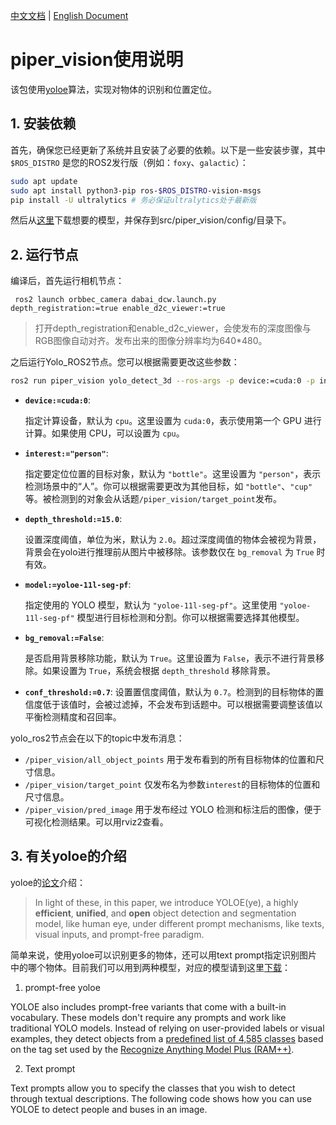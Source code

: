 [中文文档](./README.md) | [English Document](./README_EN.md)

# piper_vision使用说明

该包使用[yoloe](https://docs.ultralytics.com/models/yoloe/#introduction)算法，实现对物体的识别和位置定位。

## 1. 安装依赖

首先，确保您已经更新了系统并且安装了必要的依赖。以下是一些安装步骤，其中`$ROS_DISTRO` 是您的ROS2发行版（例如：`foxy`、`galactic`）：

```bash
sudo apt update
sudo apt install python3-pip ros-$ROS_DISTRO-vision-msgs
pip install -U ultralytics # 务必保证ultralytics处于最新版
```

然后从[这里](https://docs.ultralytics.com/models/yoloe/#available-models-supported-tasks-and-operating-modes)下载想要的模型，并保存到src/piper_vision/config/目录下。

## 2. 运行节点

编译后，首先运行相机节点：

```
 ros2 launch orbbec_camera dabai_dcw.launch.py depth_registration:=true enable_d2c_viewer:=true
```

> 打开depth_registration和enable_d2c_viewer，会使发布的深度图像与RGB图像自动对齐。发布出来的图像分辨率均为640*480。

之后运行Yolo_ROS2节点。您可以根据需要更改这些参数：

```bash
ros2 run piper_vision yolo_detect_3d --ros-args -p device:=cuda:0 -p interest:="person" -p depth_threshold:=15.0 -p model:=yoloe-11l-seg-pf -p bg_removal:=False
```

- **`device:=cuda:0`**:

  指定计算设备，默认为 `cpu`。这里设置为 `cuda:0`，表示使用第一个 GPU 进行计算。如果使用 CPU，可以设置为 `cpu`。

- **`interest:="person"`**:

  指定要定位位置的目标对象，默认为 `"bottle"`。这里设置为 `"person"`，表示检测场景中的“人”。你可以根据需要更改为其他目标，如 `"bottle"`、`"cup"` 等。被检测到的对象会从话题`/piper_vision/target_point`发布。

- **`depth_threshold:=15.0`**:

  设置深度阈值，单位为米，默认为 `2.0`。超过深度阈值的物体会被视为背景，背景会在yolo进行推理前从图片中被移除。该参数仅在 `bg_removal` 为 `True` 时有效。

- **`model:=yoloe-11l-seg-pf`**:

  指定使用的 YOLO 模型，默认为 `"yoloe-11l-seg-pf"`。这里使用 `"yoloe-11l-seg-pf"` 模型进行目标检测和分割。你可以根据需要选择其他模型。

- **`bg_removal:=False`**:

  是否启用背景移除功能，默认为 `True`。这里设置为 `False`，表示不进行背景移除。如果设置为 `True`，系统会根据 `depth_threshold` 移除背景。

- **`conf_threshold:=0.7`**:
  设置置信度阈值，默认为 `0.7`。检测到的目标物体的置信度低于该值时，会被过滤掉，不会发布到话题中。可以根据需要调整该值以平衡检测精度和召回率。

yolo_ros2节点会在以下的topic中发布消息：

- `/piper_vision/all_object_points` 用于发布看到的所有目标物体的位置和尺寸信息。
- `/piper_vision/target_point` 仅发布名为参数`interest`的目标物体的位置和尺寸信息。
- `/piper_vision/pred_image` 用于发布经过 YOLO 检测和标注后的图像，便于可视化检测结果。可以用rviz2查看。

## 3. 有关yoloe的介绍

yoloe的[论文](https://arxiv.org/html/2503.07465v1)介绍：

> In light of these, in this paper, we introduce YOLOE(ye), a highly **efficient**, **unified**, and **open** object detection and segmentation model, like human eye, under different prompt mechanisms, like texts, visual inputs, and prompt-free paradigm.

简单来说，使用yoloe可以识别更多的物体，还可以用text prompt指定识别图片中的哪个物体。目前我们可以用到两种模型，对应的模型请到这里[下载](https://docs.ultralytics.com/models/yoloe/#introduction)：

1. prompt-free yoloe

YOLOE also includes prompt-free variants that come with a built-in vocabulary. These models don't require any prompts and work like traditional YOLO models. Instead of relying on user-provided labels or visual examples, they detect objects from a [predefined list of 4,585 classes](https://github.com/xinyu1205/recognize-anything/blob/main/ram/data/ram_tag_list.txt) based on the tag set used by the [Recognize Anything Model Plus (RAM++)](https://arxiv.org/abs/2310.15200).

2. Text prompt

Text prompts allow you to specify the classes that you wish to detect through textual descriptions. The following code shows how you can use YOLOE to detect people and buses in an image.